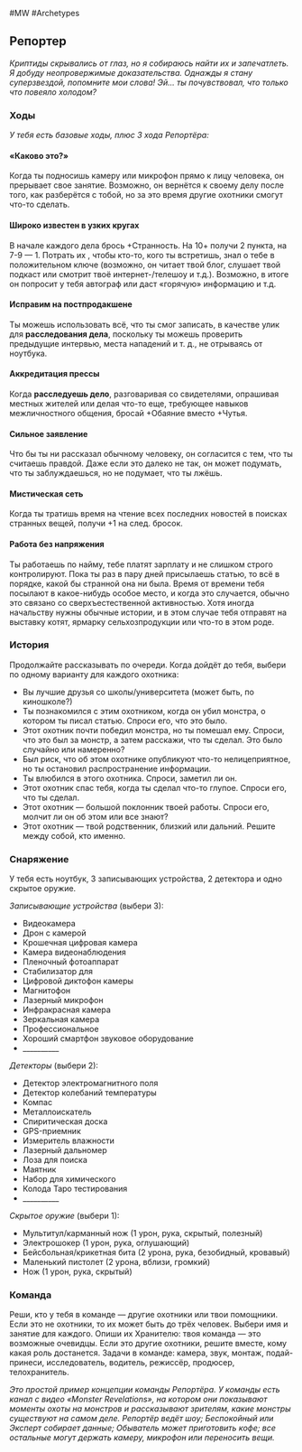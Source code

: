 #MW #Archetypes

## Репортер
*Криптиды скрывались от глаз, но я собираюсь найти их и запечатлеть. Я добуду неопровержимые доказательства. Однажды я стану суперзвездой, попомните мои слова! Эй... ты почувствовал, что только что повеяло холодом?*

### Ходы
*У тебя есть базовые ходы, плюс 3 хода Репортёра:* 
#### «Каково это?»
Когда ты подносишь камеру или микрофон прямо к лицу человека, он прерывает свое занятие. Возможно, он вернётся к своему делу после того, как разберётся с тобой, но за это время другие охотники смогут что-то сделать. 

#### Широко известен в узких кругах
В начале каждого дела брось +Странность. На 10+ получи 2 пункта, на 7-9 — 1. Потрать их , чтобы кто-то, кого ты встретишь, знал о тебе в положительном ключе (возможно, он читает твой блог, слушает твой подкаст или смотрит твоё интернет-/телешоу и т.д.). Возможно, в итоге он попросит у тебя автограф или даст «горячую» информацию и т.д. 

#### Исправим на постпродакшене
Ты можешь использовать всё, что ты смог записать, в качестве улик для **расследования дела**, поскольку ты можешь проверить предыдущие интервью, места нападений и т. д., не отрываясь от ноутбука. 

#### Аккредитация прессы
Когда **расследуешь дело**, разговаривая со свидетелями, опрашивая местных жителей или делая что-то еще, требующее навыков межличностного общения, бросай +Обаяние вместо +Чутья. 

#### Сильное заявление
Что бы ты ни рассказал обычному человеку, он согласится с тем, что ты считаешь правдой. Даже если это далеко не так, он может подумать, что ты заблуждаешься, но не подумает, что ты лжёшь. 

#### Мистическая сеть
Когда ты тратишь время на чтение всех последних новостей в поисках странных вещей, получи +1 на след. бросок. 

#### Работа без напряжения
Ты работаешь по найму, тебе платят зарплату и не слишком строго контролируют. Пока ты раз в пару дней присылаешь статью, то всё в порядке, какой бы странной она ни была. Время от времени тебя посылают в какое-нибудь особое место, и когда это случается, обычно это связано со сверхъестественной активностью. Хотя иногда начальству нужны обычные истории, и в этом случае тебя отправят на выставку котят, ярмарку сельхозпродукции или что-то в этом роде.

### История
Продолжайте рассказывать по очереди. Когда дойдёт до тебя, выбери по одному варианту для каждого охотника: 
-  Вы лучшие друзья со школы/университета (может быть, по киношколе?) 
-  Ты познакомился с этим охотником, когда он убил монстра, о котором ты писал статью. Спроси его, что это было. 
-  Этот охотник почти победил монстра, но ты помешал ему. Спроси, что это был за монстр, а затем расскажи, что ты сделал. Это было случайно или намеренно? 
-  Был риск, что об этом охотнике опубликуют что-то нелицеприятное, но ты остановил распространение информации. 
-  Ты влюбился в этого охотника. Спроси, заметил ли он. 
-  Этот охотник спас тебя, когда ты сделал что-то глупое. Спроси его, что ты сделал. 
-  Этот охотник — большой поклонник твоей работы. Спроси его, молчит ли он об этом или все знают? 
-  Этот охотник — твой родственник, близкий или дальний. Решите между собой, кто именно. 

### Снаряжение
У тебя есть ноутбук, 3 записывающих устройства, 2 детектора и одно скрытое оружие. 

*Записывающие устройства* (выбери 3): 
- Видеокамера 
- Дрон с камерой 
- Крошечная цифровая камера 
- Камера видеонаблюдения 
- Пленочный фотоаппарат
- Стабилизатор для 
- Цифровой диктофон камеры 
- Магнитофон 
- Лазерный микрофон 
- Инфракрасная камера 
- Зеркальная камера 
- Профессиональное 
- Хороший смартфон звуковое оборудование 
- \_\_\_\_\_\_\_\_\_\_

*Детекторы* (выбери 2): 
- Детектор электромагнитного поля 
- Детектор колебаний температуры 
- Компас 
- Металлоискатель 
- Спиритическая доска 
- GPS-приемник 
- Измеритель влажности 
- Лазерный дальномер 
- Лоза для поиска 
- Маятник 
- Набор для химического 
- Колода Таро тестирования 
- \_\_\_\_\_\_\_\_\_\_

*Скрытое оружие* (выбери 1): 
- Мультитул/карманный нож (1 урон, рука, скрытый, полезный) 
- Электрошокер (1 урон, рука, оглушающий) 
- Бейсбольная/крикетная бита (2 урона, рука, безобидный, кровавый) 
- Маленький пистолет (2 урона, вблизи, громкий) 
- Нож (1 урон, рука, скрытый)

### Команда
Реши, кто у тебя в команде — другие охотники или твои помощники. Если это не охотники, то их может быть до трёх человек. Выбери имя и занятие для каждого. Опиши их Хранителю: твоя команда — это возможные очевидцы. Если это другие охотники, решите вместе, кому какая роль достанется. Задачи в команде: камера, звук, монтаж, подай-принеси, исследователь, водитель, режиссёр, продюсер, телохранитель. 

*Это простой пример концепции команды Репортёра. У команды есть канал с видео «Monster Revelations», на котором они показывают моменты охоты на монстров и рассказывают зрителям, какие монстры существуют на самом деле. Репортёр ведёт шоу; Беспокойный или Эксперт собирает данные; Обыватель может приготовить кофе; все остальные могут держать камеру, микрофон или переносить вещи.*